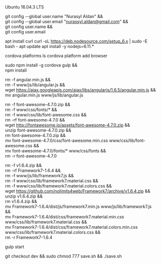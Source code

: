 Ubuntu 16.04.3 LTS

git config --global user.name "Nurasyl Aldan" &&\
git config --global user.email "nurassyl.aldan@gmail.com" &&\
git config user.name &&\
git config user.email

apt install curl
curl -sL https://deb.nodesource.com/setup_6.x | sudo -E bash -
apt update
apt install -y nodejs=6.11.*

cordova platforms ls
cordova platform add browser

sudo npm install -g cordova gulp &&\
npm install

rm -f angular.min.js &&\
rm -f www/js/lib/angular.js &&\
wget https://ajax.googleapis.com/ajax/libs/angularjs/1.6.5/angular.min.js &&\
mv angular.min.js www/js/lib/angular.js

rm -f font-awesome-4.7.0.zip &&\
rm -f www/css/fonts/* &&\
rm -f www/css/lib/font-awesome.css &&\
rm -rf font-awesome-4.7.0 &&\
wget http://fontawesome.io/assets/font-awesome-4.7.0.zip &&\
unzip font-awesome-4.7.0.zip &&\
rm font-awesome-4.7.0.zip &&\
mv font-awesome-4.7.0/css/font-awesome.min.css www/css/lib/font-awesome.css &&\
mv font-awesome-4.7.0/fonts/* www/css/fonts &&\
rm -r font-awesome-4.7.0

rm -f v1.6.4.zip &&\
rm -rf Framework7-1.6.4 &&\
rm -f www/js/lib/framework7.js &&\
rm -f www/css/lib/framework7.material.css &&\
rm -f www/css/lib/framework7.material.colors.css &&\
wget https://github.com/nolimits4web/Framework7/archive/v1.6.4.zip &&\
unzip v1.6.4.zip &&\
rm v1.6.4.zip &&\
mv Framework7-1.6.4/dist/js/framework7.min.js www/js/lib/framework7.js &&\
mv Framework7-1.6.4/dist/css/framework7.material.min.css www/css/lib/framework7.material.css &&\
mv Framework7-1.6.4/dist/css/framework7.material.colors.min.css www/css/lib/framework7.material.colors.css &&\
rm -r Framework7-1.6.4

gulp start

git checkout dev && sudo chmod 777 save.sh && ./save.sh
